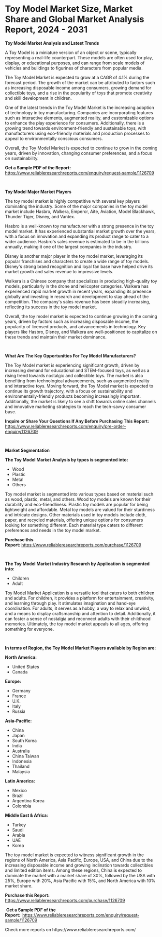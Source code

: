 <p><h1>Toy Model Market Size, Market Share and Global Market Analysis Report, 2024 - 2031</h1></p><p><strong>Toy Model Market Analysis and Latest Trends</strong></p>
<p><p>A Toy Model is a miniature version of an object or scene, typically representing a real-life counterpart. These models are often used for play, display, or educational purposes, and can range from scale models of vehicles and buildings to figurines of characters from popular media.</p><p>The Toy Model Market is expected to grow at a CAGR of 4.1% during the forecast period. The growth of the market can be attributed to factors such as increasing disposable income among consumers, growing demand for collectible toys, and a rise in the popularity of toys that promote creativity and skill development in children.</p><p>One of the latest trends in the Toy Model Market is the increasing adoption of technology in toy manufacturing. Companies are incorporating features such as interactive elements, augmented reality, and customizable options to enhance the play experience for consumers. Additionally, there is a growing trend towards environment-friendly and sustainable toys, with manufacturers using eco-friendly materials and production processes to appeal to environmentally conscious consumers.</p><p>Overall, the Toy Model Market is expected to continue to grow in the coming years, driven by innovation, changing consumer preferences, and a focus on sustainability.</p></p>
<p><strong>Get a Sample PDF of the Report:&nbsp;</strong> <a href="https://www.reliableresearchreports.com/enquiry/request-sample/1126709">https://www.reliableresearchreports.com/enquiry/request-sample/1126709</a></p>
<p>&nbsp;</p>
<p><strong>Toy Model Major Market Players</strong></p>
<p><p>The toy model market is highly competitive with several key players dominating the industry. Some of the major companies in the toy model market include Hasbro, Walkera, Emperor, Aite, Aviation, Model Blackhawk, Thunder Tiger, Disney, and Vantex.</p><p>Hasbro is a well-known toy manufacturer with a strong presence in the toy model market. It has experienced substantial market growth over the years, with a focus on innovation and expanding its product range to cater to a wider audience. Hasbro's sales revenue is estimated to be in the billions annually, making it one of the largest companies in the industry.</p><p>Disney is another major player in the toy model market, leveraging its popular franchises and characters to create a wide range of toy models. Disney's strong brand recognition and loyal fan base have helped drive its market growth and sales revenue to impressive levels.</p><p>Walkera is a Chinese company that specializes in producing high-quality toy models, particularly in the drone and helicopter categories. Walkera has experienced rapid market growth in recent years, expanding its presence globally and investing in research and development to stay ahead of the competition. The company's sales revenue has been steadily increasing, reflecting its success in the toy model market.</p><p>Overall, the toy model market is expected to continue growing in the coming years, driven by factors such as increasing disposable income, the popularity of licensed products, and advancements in technology. Key players like Hasbro, Disney, and Walkera are well-positioned to capitalize on these trends and maintain their market dominance.</p></p>
<p>&nbsp;</p>
<p><strong>What Are The Key Opportunities For Toy Model Manufacturers?</strong></p>
<p><p>The Toy Model market is experiencing significant growth, driven by increasing demand for educational and STEM-focused toys, as well as a rising trend towards nostalgic and collectible toys. The market is also benefiting from technological advancements, such as augmented reality and interactive toys. Moving forward, the Toy Model market is expected to continue its growth trajectory, with a focus on sustainability and environmentally-friendly products becoming increasingly important. Additionally, the market is likely to see a shift towards online sales channels and innovative marketing strategies to reach the tech-savvy consumer base.</p></p>
<p><strong>Inquire or Share Your Questions If Any Before Purchasing This Report:</strong> <a href="https://www.reliableresearchreports.com/enquiry/pre-order-enquiry/1126709">https://www.reliableresearchreports.com/enquiry/pre-order-enquiry/1126709</a></p>
<p>&nbsp;</p>
<p><strong>Market Segmentation</strong></p>
<p><strong>The Toy Model Market Analysis by types is segmented into:</strong></p>
<p><ul><li>Wood</li><li>Plastic</li><li>Metal</li><li>Others</li></ul></p>
<p><p>Toy model market is segmented into various types based on material such as wood, plastic, metal, and others. Wood toy models are known for their durability and eco-friendliness. Plastic toy models are popular for being lightweight and affordable. Metal toy models are valued for their sturdiness and intricate designs. Other materials used in toy models include cloth, paper, and recycled materials, offering unique options for consumers looking for something different. Each material type caters to different preferences and needs in the toy model market.</p></p>
<p><strong>Purchase this Report:&nbsp;</strong><a href="https://www.reliableresearchreports.com/purchase/1126709">https://www.reliableresearchreports.com/purchase/1126709</a></p>
<p>&nbsp;</p>
<p><strong>The Toy Model Market Industry Research by Application is segmented into:</strong></p>
<p><ul><li>Children</li><li>Adult</li></ul></p>
<p><p>Toy Model Market Application is a versatile tool that caters to both children and adults. For children, it provides a platform for entertainment, creativity, and learning through play. It stimulates imagination and hand-eye coordination. For adults, it serves as a hobby, a way to relax and unwind, and a means to display craftsmanship and attention to detail. Additionally, it can foster a sense of nostalgia and reconnect adults with their childhood memories. Ultimately, the toy model market appeals to all ages, offering something for everyone.</p></p>
<p>&nbsp;</p>
<p><strong>In terms of Region, the Toy Model Market Players available by Region are:</strong></p>
<p>
    <p> <strong> North America: </strong>
        <ul>
            <li>United States</li>
            <li>Canada</li>
        </ul>
        </p> 
    <p> <strong> Europe: </strong>
        <ul>
            <li>Germany</li>
            <li>France</li>
            <li>U.K.</li>
            <li>Italy</li>
            <li>Russia</li>
        </ul>
        </p> 
    <p> <strong> Asia-Pacific: </strong>
        <ul>
            <li>China</li>
            <li>Japan</li>
            <li>South Korea</li>
            <li>India</li>
            <li>Australia</li>
            <li>China Taiwan</li>
            <li>Indonesia</li>
            <li>Thailand</li>
            <li>Malaysia</li>
        </ul>
        </p> 
    <p> <strong> Latin America: </strong>
        <ul>
            <li>Mexico</li>
            <li>Brazil</li>
            <li>Argentina Korea</li>
            <li>Colombia</li>
        </ul>
        </p> 
    <p> <strong> Middle East & Africa: </strong>
        <ul>
            <li>Turkey</li>
            <li>Saudi</li>
            <li>Arabia</li>
            <li>UAE</li>
            <li>Korea</li>
        </ul>
    </p>
    </p>
<p><p>The toy model market is expected to witness significant growth in the regions of North America, Asia Pacific, Europe, USA, and China due to the increasing disposable income and growing inclination towards collectibles and limited edition items. Among these regions, China is expected to dominate the market with a market share of 30%, followed by the USA with 25%, Europe with 20%, Asia Pacific with 15%, and North America with 10% market share.</p></p>
<p><strong>Purchase this Report: </strong><a href="https://www.reliableresearchreports.com/purchase/1126709">https://www.reliableresearchreports.com/purchase/1126709</a></p>
<p>&nbsp;<strong>Get a Sample PDF of the Report:&nbsp;&nbsp;</strong><a href="https://www.reliableresearchreports.com/enquiry/request-sample/1126709">https://www.reliableresearchreports.com/enquiry/request-sample/1126709</a></p>
<p><strong></strong></p>
<p>Check more reports on https://www.reliableresearchreports.com/</p>